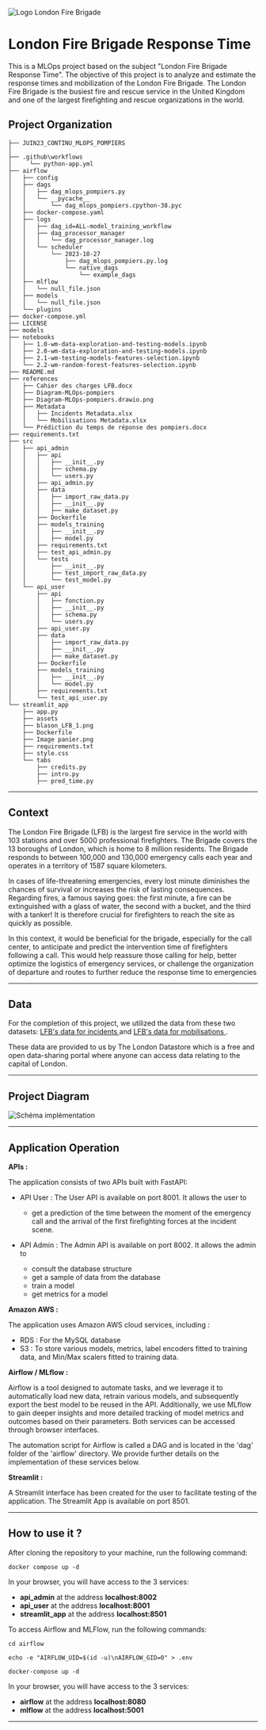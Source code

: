![Logo London Fire Brigade](https://upload.wikimedia.org/wikipedia/en/thumb/9/92/London_Fire_Brigade_logo.svg/1200px-London_Fire_Brigade_logo.svg.png)


London Fire Brigade Response Time
==============================

This is a MLOps project based on the subject "London Fire Brigade Response Time".
The objective of this project is to analyze and estimate the response times and mobilization of the London Fire Brigade. The London Fire Brigade is the busiest fire and rescue service in the United Kingdom and one of the largest firefighting and rescue organizations in the world.

Project Organization
------------

    ├── JUIN23_CONTINU_MLOPS_POMPIERS    
    │
    ├── .github\workflows
    │     └── python-app.yml
    ├── airflow
    │   ├── config
    │   ├── dags
    │   │   ├── dag_mlops_pompiers.py
    │   │   └── __pycache__
    │   │       └── dag_mlops_pompiers.cpython-38.pyc
    │   ├── docker-compose.yaml
    │   ├── logs
    │   │   ├── dag_id=ALL-model_training_workflow
    │   │   ├── dag_processor_manager
    │   │   │   └── dag_processor_manager.log
    │   │   └── scheduler
    │   │       └── 2023-10-27
    │   │           ├── dag_mlops_pompiers.py.log
    │   │           └── native_dags
    │   │               └── example_dags
    │   ├── mlflow
    │   │   └── null_file.json
    │   ├── models
    │   │   └── null_file.json
    │   └── plugins
    ├── docker-compose.yml
    ├── LICENSE
    ├── models
    ├── notebooks
    │   ├── 1.0-wm-data-exploration-and-testing-models.ipynb
    │   ├── 2.0-wm-data-exploration-and-testing-models.ipynb
    │   ├── 2.1-wm-testing-models-features-selection.ipynb
    │   └── 2.2-wm-random-forest-features-selection.ipynb
    ├── README.md
    ├── references
    │   ├── Cahier des charges LFB.docx
    │   ├── Diagram-MLOps-pompiers
    │   ├── Diagram-MLOps-pompiers.drawio.png
    │   ├── Metadata
    │   │   ├── Incidents Metadata.xlsx
    │   │   └── Mobilisations Metadata.xlsx
    │   └── Prédiction du temps de réponse des pompiers.docx
    ├── requirements.txt
    ├── src
    │   ├── api_admin
    │   │   ├── api
    │   │   │   ├── __init__.py
    │   │   │   ├── schema.py
    │   │   │   └── users.py
    │   │   ├── api_admin.py
    │   │   ├── data
    │   │   │   ├── import_raw_data.py
    │   │   │   ├── __init__.py
    │   │   │   ├── make_dataset.py
    │   │   ├── Dockerfile
    │   │   ├── models_training
    │   │   │   ├── __init__.py
    │   │   │   ├── model.py
    │   │   ├── requirements.txt
    │   │   ├── test_api_admin.py
    │   │   └── tests
    │   │       ├── __init__.py
    │   │       ├── test_import_raw_data.py
    │   │       └── test_model.py
    │   └── api_user
    │       ├── api
    │       │   ├── fonction.py
    │       │   ├── __init__.py
    │       │   ├── schema.py
    │       │   └── users.py
    │       ├── api_user.py
    │       ├── data
    │       │   ├── import_raw_data.py
    │       │   ├── __init__.py
    │       │   ├── make_dataset.py
    │       ├── Dockerfile
    │       ├── models_training
    │       │   ├── __init__.py
    │       │   └── model.py
    │       ├── requirements.txt
    │       └── test_api_user.py
    └── streamlit_app
        ├── app.py
        ├── assets
        ├── blason_LFB_1.png
        ├── Dockerfile
        ├── Image panier.png
        ├── requirements.txt
        ├── style.css
        └── tabs
            ├── credits.py
            ├── intro.py
            ├── pred_time.py



--------

Context
------------

The London Fire Brigade (LFB) is the largest fire service in the world with 103 stations and over 5000 professional firefighters. The Brigade covers the 13 boroughs of London, which is home to 8 million residents. The Brigade responds to between 100,000 and 130,000 emergency calls each year and operates in a territory of 1587 square kilometers.

In cases of life-threatening emergencies, every lost minute diminishes the chances of survival or increases the risk of lasting consequences. Regarding fires, a famous saying goes: the first minute, a fire can be extinguished with a glass of water, the second with a bucket, and the third with a tanker! It is therefore crucial for firefighters to reach the site as quickly as possible.

In this context, it would be beneficial for the brigade, especially for the call center, to anticipate and predict the intervention time of firefighters following a call. This would help reassure those calling for help, better optimize the logistics of emergency services, or challenge the organization of departure and routes to further reduce the response time to emergencies

------------

Data
------------

For the completion of this project, we utilized the data from these two datasets: <a target="_blank" href="https://data.london.gov.uk/dataset/london-fire-brigade-incident-records">LFB's data for incidents </a> and <a target="_blank" href="https://data.london.gov.uk/dataset/london-fire-brigade-incident-records">LFB's data for mobilisations </a>.</small></p>

These data are provided to us by The London Datastore which is  a free and open data-sharing portal where anyone can access data relating to the capital of London. 

------------

Project Diagram
------------

![Schéma implémentation](references/Diagram-MLOps-pompiers.drawio.png)

------------

Application Operation
------------

**APIs :**

The application consists of two APIs built with FastAPI:
- API User :
The User API is available on port 8001.
It allows the user to 
    -  get a prediction of the time between the moment of the emergency call and the arrival of the first firefighting forces at the incident scene. 

- API Admin :
The Admin API is available on port 8002. 
It allows the admin to
    - consult the database structure
    - get a sample of data from the database
    - train a model
    - get metrics for a model

**Amazon AWS :**

The application uses Amazon AWS cloud services, including : 
- RDS : For the MySQL database
- S3 : To store various models, metrics, label encoders fitted to training data, and Min/Max scalers fitted to training data.

**Airflow / MLflow :**

Airflow is a tool designed to automate tasks, and we leverage it to automatically load new data, retrain various models, and subsequently export the best model to be reused in the API. Additionally, we use MLflow to gain deeper insights and more detailed tracking of model metrics and outcomes based on their parameters. Both services can be accessed through browser interfaces.

The automation script for Airflow is called a DAG and is located in the 'dag' folder of the 'airflow' directory.
We provide further details on the implementation of these services below.

**Streamlit :**

A Streamlit interface has been created for the user to facilitate testing of the application.
The Streamlit App is available on port 8501.

------------

How to use it ?
------------
After cloning the repository to your machine, run the following command:

`docker compose up -d`

In your browser, you will have access to the 3 services:
- **api_admin** at the address **localhost:8002**
- **api_user** at the address **localhost:8001**
- **streamlit_app** at the address **localhost:8501**

To access Airflow and MLFlow, run the following commands:

`cd airflow`

`echo -e "AIRFLOW_UID=$(id -u)\nAIRFLOW_GID=0" > .env`

`docker-compose up -d`

In your browser, you will have access to the 3 services:
- **airflow** at the address **localhost:8080**
- **mlflow** at the address **localhost:5001**

------------

